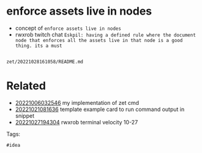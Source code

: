 # enforce assets live in nodes

- concept of `enforce assets live in nodes`
- rwxrob twitch chat `Eskpil: having a defined rule where the document node that enforces all the assets live in that node is a good thing. its a must`

```
```

` zet/20221028161058/README.md `

# Related

- [20221006032546](/zet/20221006032546/README.md) my implementation of zet cmd
- [20221021081636](/zet/20221021081636/README.md) template example card to run command output in snippet
- [20221027194304](/zet/20221027194304/README.md) rwxrob terminal velocity 10-27

Tags:

    #idea
